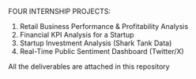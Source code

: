 FOUR INTERNSHIP PROJECTS:
1. Retail Business Performance & Profitability Analysis
2. Financial KPI Analysis for a Startup
3.  Startup Investment Analysis (Shark Tank Data)
4.  Real-Time Public Sentiment Dashboard (Twitter/X)
  
 All the deliverables are attached in this repository  
